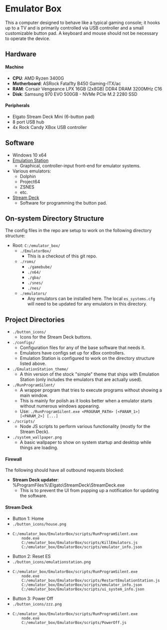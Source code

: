 # Emulator Box

This a computer designed to behave like a typical gaming console; it hooks up to a TV and is
primarily controlled via USB controller and a small customizable button pad. A keyboard and
mouse should not be necessary to operate the device.

## Hardware

#### Machine
- **CPU**: AMD Ryzen 3400G
- **Motherboard**: ASRock Fatal1ty B450 Gaming-ITX/ac
- **RAM**: Corsair Vengeance LPX 16GB (2x8GB) DDR4 DRAM 3200MHz C16
- **Disk**: Samsung 970 EVO 500GB - NVMe PCIe M.2 2280 SSD

#### Peripherals
- Elgato Stream Deck Mini (6-button pad)
- 8 port USB hub
- 4x Rock Candy XBox USB controller

## Software
- Windows 10 x64
- [Emulation Station](https://github.com/Aloshi/EmulationStation/tree/unstable#emulationstation)
  - Graphical, controller-input front-end for emulator systems.
- Various emulators:
  - Dolphin
  - Project64
  - ZSNES
  - etc.
- [Stream Deck](https://www.elgato.com/en/gaming/downloads)
  - Software for programming the button pad.

## On-system Directory Structure
The config files in the repo are setup to work on the following directory structure:
- Root: ```C:/emulator_box/```
  - ```./EmulatorBox/```
    - This is a checkout of this git repo.
  - ```./roms/```
    - ```./gamebube/```
    - ```./n64/```
    - ```./gba/```
    - ```./snes/```
    - ```./nes/```
  - ```./emulators/```
    - Any emulators can be installed here. The local ```es_systems.cfg``` will need to be updated
      for any emulators in this directory.

## Project Directories
- ```./button_icons/```
  - Icons for the Stream Deck buttons.
- ```./configs/```
  - Configuration files for any of the base software that needs it.
  - Emulators have configs set up for xBox controllers.
  - Emulation Station is configured to work on the directory structure listed above.
- ```./EmulationStation_theme/```
  - A thin version of the stock "simple" theme that ships with Emulation Station (only includes the
    emulators that are actually used).
- ```./RunProgramSilent/```
  - A wrapper program that tries to execute programs without showing a main window.
  - This is mainly for polish as it looks better when a emulator starts without numerous windows
    appearing.
  - Use: ```./RunProgramSilent.exe <PROGRAM_PATH> [<PARAM_1>] [<PARAM_2>] [...]```
- ```./scripts/```
  - Node JS scripts to perform various functionality (mostly for the Stream Deck).
- ```./system_wallpaper.png```
  - A basic wallpaper to show on system startup and desktop while things are loading.

#### Firewall
The following should have all outbound requests blocked:
- **Stream Deck updater**: %ProgramFiles%\Elgato\StreamDeck\StreamDeck.exe
  - This is to prevent the UI from popping up a notification for updating the software.

#### Stream Deck
- Button 1: Home
 - ```./button_icons/house.png```
 -  ```
    C:/emulator_box/EmulatorBox/scripts/RunProgramSilent.exe
        node.exe
        C:/emulator_box/EmulatorBox/scripts/KillEmulators.js
        C:/emulator_box/EmulatorBox/scripts/emulator_info.json
    ```
- Button 2: Reset ES
 - ```./button_icons/emulationstation.png```
 -  ```
    C:/emulator_box/EmulatorBox/scripts/RunProgramSilent.exe
        node.exe
        C:/emulator_box/EmulatorBox/scripts/RestartEmulationStation.js
        C:/emulator_box/EmulatorBox/scripts/emulator_info.json
        C:/emulator_box/EmulatorBox/scripts/ui_system_info.json
    ```
- Button 3: Power Off
 - ```./button_icons/zzz.png```
 -  ```
    C:/emulator_box/EmulatorBox/scripts/RunProgramSilent.exe
        node.exe
        C:/emulator_box/EmulatorBox/scripts/PowerOff.js
    ```